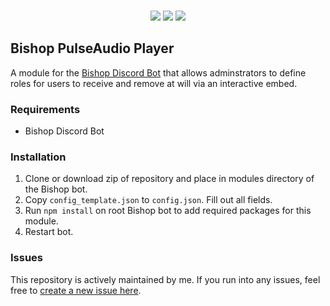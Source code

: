 <div align="center">
	<br />
	<p>
		<img src="https://img.shields.io/github/license/alexriley1223/bishop-pulseaudio-player" />
		<img src="https://img.shields.io/github/v/tag/alexriley1223/bishop-pulseaudio-player"/>
		<img src="https://img.shields.io/badge/Bishop-5.x-7046ff" />
	</p>
</div>

## Bishop PulseAudio Player

A module for the [Bishop Discord Bot](https://github.com/alexriley1223/bishop) that allows adminstrators to define roles for users to receive and remove at will via an interactive embed.

### Requirements
- Bishop Discord Bot

### Installation
1. Clone or download zip of repository and place in modules directory of the Bishop bot.
2. Copy `config_template.json` to `config.json`. Fill out all fields.
3. Run `npm install` on root Bishop bot to add required packages for this module.
4. Restart bot.

### Issues
This repository is actively maintained by me. If you run into any issues, feel free to <a href="https://github.com/alexriley1223/bishop-assigner/issues/new">create a new issue here</a>.